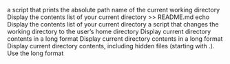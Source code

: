 a script that prints the absolute path name of the current working directory
Display the contents list of your current directory >> README.md
echo Display the contents list of your current directory
a script that changes the working directory to the user’s home directory
Display current directory contents in a long format
Display current directory contents in a long format
Display current directory contents, including hidden files (starting with .). Use the long format
